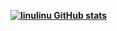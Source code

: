 <b>[![linulinu GitHub stats](https://github-readme-stats.vercel.app/api?username=linulinu&show_icons=true&theme=tokyonight&hide_border=true&count_private=true)](https://github.com/anuraghazra/github-readme-stats)<br>
<!--<b>kontol</b>-->
